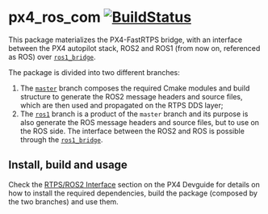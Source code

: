 # px4_ros_com [![BuildStatus](https://travis-ci.com/PX4/px4_ros_com.svg?token=wyo8gnJf2urtswRL6tUy&branch=master)](https://travis-ci.com/PX4/px4_ros_com)

This package materializes the PX4-FastRTPS bridge, with an interface between the PX4 autopilot stack, ROS2 and ROS1 (from now on, referenced as ROS) over [`ros1_bridge`](https://github.com/ros2/ros1_bridge).

The package is divided into two different branches:

1. The [`master`](https://github.com/PX4/px4_ros_com/tree/master) branch composes the required Cmake modules and build structure to generate the ROS2 message headers and source files, which are then used and propagated on the RTPS DDS layer;
2. The [`ros1`](https://github.com/PX4/px4_ros_com/tree/ros1) branch is a product of the `master` branch and its purpose is also generate the ROS message headers and source files, but to use on the ROS side. The interface between the ROS2 and ROS is possible through the [`ros1_bridge`](https://github.com/ros2/ros1_bridge).

## Install, build and usage

Check the [RTPS/ROS2 Interface](https://dev.px4.io/en/middleware/micrortps.html) section on the PX4 Devguide for details on how to install the required dependencies, build the package (composed by the two branches) and use them.
